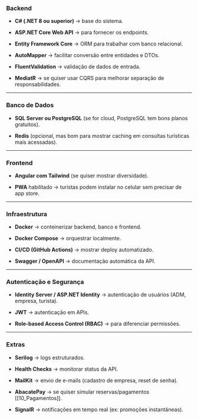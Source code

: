 ### **Backend**

- **C# (.NET 8 ou superior)** → base do sistema.
    
- **ASP.NET Core Web API** → para fornecer os endpoints.
    
- **Entity Framework Core** → ORM para trabalhar com banco relacional.
    
- **AutoMapper** → facilitar conversão entre entidades e DTOs.
    
- **FluentValidation** → validação de dados de entrada.
    
- **MediatR** → se quiser usar CQRS para melhorar separação de responsabilidades.
    

---

### **Banco de Dados**

- **SQL Server ou PostgreSQL** (se for cloud, PostgreSQL tem bons planos gratuitos).
    
- **Redis** (opcional, mas bom para mostrar caching em consultas turísticas mais acessadas).
    

---

### **Frontend**

- **Angular com Tailwind** (se quiser mostrar diversidade).
    
- **PWA** habilitado → turistas podem instalar no celular sem precisar de app store.
    

---

### **Infraestrutura**

- **Docker** → conteinerizar backend, banco e frontend.
    
- **Docker Compose** → orquestrar localmente.
    
- **CI/CD (GitHub Actions)** → mostrar deploy automatizado.
    
- **Swagger / OpenAPI** → documentação automática da API.
    

---

### **Autenticação e Segurança**

- **Identity Server / ASP.NET Identity** → autenticação de usuários (ADM, empresa, turista).
    
- **JWT** → autenticação em APIs.
    
- **Role-based Access Control (RBAC)** → para diferenciar permissões.
    

---

### **Extras**

- **Serilog** → logs estruturados.
    
- **Health Checks** → monitorar status da API.
    
- **MailKit** → envio de e-mails (cadastro de empresa, reset de senha).
    
- **AbacatePay** → se quiser simular reservas/pagamentos [[10_Pagamentos]].
    
- **SignalR** → notificações em tempo real (ex: promoções instantâneas).